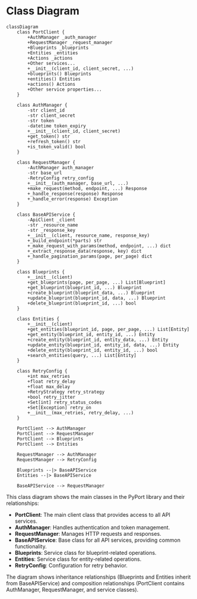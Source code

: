 # Class Diagram

```mermaid
classDiagram
    class PortClient {
        +AuthManager _auth_manager
        +RequestManager _request_manager
        +Blueprints _blueprints
        +Entities _entities
        +Actions _actions
        +Other services...
        +__init__(client_id, client_secret, ...)
        +blueprints() Blueprints
        +entities() Entities
        +actions() Actions
        +Other service properties...
    }
    
    class AuthManager {
        -str client_id
        -str client_secret
        -str token
        -datetime token_expiry
        +__init__(client_id, client_secret)
        +get_token() str
        +refresh_token() str
        +is_token_valid() bool
    }
    
    class RequestManager {
        -AuthManager auth_manager
        -str base_url
        -RetryConfig retry_config
        +__init__(auth_manager, base_url, ...)
        +make_request(method, endpoint, ...) Response
        +_handle_response(response) Response
        +_handle_error(response) Exception
    }
    
    class BaseAPIService {
        -ApiClient _client
        -str _resource_name
        -str _response_key
        +__init__(client, resource_name, response_key)
        +_build_endpoint(*parts) str
        +_make_request_with_params(method, endpoint, ...) dict
        +_extract_response_data(response, key) dict
        +_handle_pagination_params(page, per_page) dict
    }
    
    class Blueprints {
        +__init__(client)
        +get_blueprints(page, per_page, ...) List[Blueprint]
        +get_blueprint(blueprint_id, ...) Blueprint
        +create_blueprint(blueprint_data, ...) Blueprint
        +update_blueprint(blueprint_id, data, ...) Blueprint
        +delete_blueprint(blueprint_id, ...) bool
    }
    
    class Entities {
        +__init__(client)
        +get_entities(blueprint_id, page, per_page, ...) List[Entity]
        +get_entity(blueprint_id, entity_id, ...) Entity
        +create_entity(blueprint_id, entity_data, ...) Entity
        +update_entity(blueprint_id, entity_id, data, ...) Entity
        +delete_entity(blueprint_id, entity_id, ...) bool
        +search_entities(query, ...) List[Entity]
    }
    
    class RetryConfig {
        +int max_retries
        +float retry_delay
        +float max_delay
        +RetryStrategy retry_strategy
        +bool retry_jitter
        +Set[int] retry_status_codes
        +Set[Exception] retry_on
        +__init__(max_retries, retry_delay, ...)
    }
    
    PortClient --> AuthManager
    PortClient --> RequestManager
    PortClient --> Blueprints
    PortClient --> Entities
    
    RequestManager --> AuthManager
    RequestManager --> RetryConfig
    
    Blueprints --|> BaseAPIService
    Entities --|> BaseAPIService
    
    BaseAPIService --> RequestManager
```

This class diagram shows the main classes in the PyPort library and their relationships:

- **PortClient**: The main client class that provides access to all API services.
- **AuthManager**: Handles authentication and token management.
- **RequestManager**: Manages HTTP requests and responses.
- **BaseAPIService**: Base class for all API services, providing common functionality.
- **Blueprints**: Service class for blueprint-related operations.
- **Entities**: Service class for entity-related operations.
- **RetryConfig**: Configuration for retry behavior.

The diagram shows inheritance relationships (Blueprints and Entities inherit from BaseAPIService) and composition relationships (PortClient contains AuthManager, RequestManager, and service classes).
